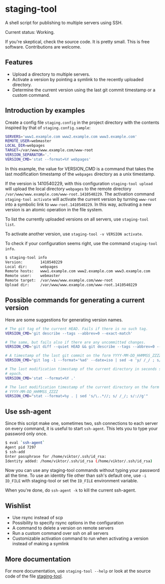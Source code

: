 staging-tool
============

A shell script for publishing to multiple servers using SSH.

Current status: Working.

If you're skeptical, check the source code. It is pretty small. This is free
software. Contributions are welcome.

Features
--------

* Upload a directory to multiple servers.
* Activate a version by pointing a symlink to the recently uploaded
  directory.
* Determine the current version using the last git commit timestamp or
  a custom command.

Introduction by examples
------------------------

Create a config file `staging.config` in the project directory with the contents
inspired by that of `staging.config.sample`:

```sh
SERVERS='www1.example.com www2.example.com www3.example.com'
REMOTE_USER=webmaster
LOCAL_DIR=webpages
TARGET=/var/www/www.example.com/www-root
VERSION_SEPARATOR='.'
VERSION_CMD='stat --format=%Y webpages'
```

In this example, the value for VERSION_CMD is a command that takes the last
modification timestamp of the `webpages` directory as a unix timestamp.

If the version is 1410540229, with this configuration `staging-tool upload`
will upload the local directory `webpages` to the remote directory
`/var/www/www.example.com/www-root.1410540229`. The activation command
`staging-tool activate` will activate the current version by turning `www-root`
into a symbolic link to `www-root.1410540229`. In this way, activating a new
version is an atomic operation in the file system.

To list the currently uploaded versions on all servers, use `staging-tool list`.

To activate another version, use `staging-tool -v VERSION activate`.

To check if your configuration seems right, use the command `staging-tool info`.

```sh
$ staging-tool info
Version:        1410540229
Local dir:      webpages
Remote hosts:   www1.example.com www2.example.com www3.example.com
Remote user:    webmaster
Remote target:  /var/www/www.example.com/www-root
Upload dir:     /var/www/www.example.com/www-root.1410540229
```

Possible commands for generating a current version
--------------------------------------------------

Here are some suggestions for generating version names.

```sh
# The git tag of the current HEAD. Fails if there is no such tag.
VERSION_CMD='git describe --tags --abbrev=0 --exact-match'

# The same, but fails also if there are any uncommitted changes.
VERSION_CMD='git diff --quiet HEAD && git describe --tags --abbrev=0 --exact-match'

# A timestamp of the last git commit on the form YYYY-MM-DD_HHMMSS_ZZZZ.
VERSION_CMD="git log -1 --format='%ad' --date=iso | sed -e 'y/ /_/ ; s/[:+]//g'"

# The last modification timestamp of the current directory in seconds since the
# epoch.
VERSION_CMD='stat --format=%Y .'

# The last modification timestamp of the current directory on the form
# YYYY-MM-DD_HHMMSS_ZZZZ
VERSION_CMD="stat --format=%y . | sed 's/\..*//; s/ /_/; s/://g'"
```

Use ssh-agent
-------------

Since this script make one, sometimes two, ssh connections to each server on
every command, it is useful to start `ssh-agent`. This lets you to type your
password only once.

```sh
$ eval `ssh-agent`
Agent pid 7297
$ ssh-add
Enter passphrase for /home/viktor/.ssh/id_rsa:
Identity added: /home/viktor/.ssh/id_rsa (/home/viktor/.ssh/id_rsa)
```

Now you can use any staging-tool commands without typing your password all the
time. To use an identity file other than ssh's default one, use `-i ID_FILE`
with staging-tool or set the `ID_FILE` environment variable.

When you're done, do `ssh-agent -k` to kill the current ssh-agent.

Wishlist
--------

* Use rsync instead of scp
* Possibility to specify rsync options in the configuration
* A command to delete a version on remote servers
* Run a custom command over ssh on all servers
* Customizable activation command to run when activating a version instead of
  making a symlink

More documentation
------------------

For more documentation, use `staging-tool --help` or look at the source code
of the file [staging-tool](staging-tool).
